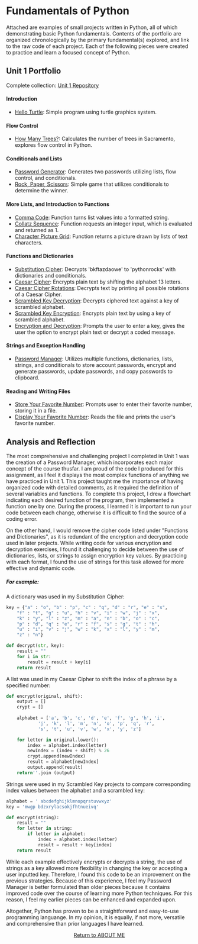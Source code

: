 # Fundamentals of Python
Attached are examples of small projects written in Python, all of which demonstrating basic Python fundamentals. Contents of the portfolio are organized chronologically by the primary fundamental(s) explored, and link to the raw code of each project. Each of the following pieces were created to practice and learn a focused concept of Python.

## Unit 1 Portfolio
Complete collection: [Unit 1 Repository](https://github.com/samcabano/python_fundamentals)

#### Introduction

   - [Hello Turtle](https://github.com/samcabano/python_fundamentals/blob/master/Module%201%20-%20Introduction/Hello_Turtle.py): Simple program using turtle graphics system.

#### Flow Control

   - [How Many Trees?](https://github.com/samcabano/python_fundamentals/blob/master/Module%202%20-%20Flow%20Control/How_Many_Trees.py): Calculates the number of trees in Sacramento, explores flow control in Python.
    
#### Conditionals and Lists

   - [Password Generator](https://github.com/samcabano/python_fundamentals/blob/master/Module%203%20-%20%20Conditionals%20and%20Lists/Password_Generator.py): Generates two passwords utilizing lists, flow control, and conditionals.
   - [Rock, Paper, Scissors](https://github.com/samcabano/python_fundamentals/blob/master/Module%203%20-%20%20Conditionals%20and%20Lists/Rock_Paper_Scissor.py): Simple game that utilizes conditionals to determine the winner. 

#### More Lists, and Introduction to Functions

  - [Comma Code](https://github.com/samcabano/python_fundamentals/blob/master/Module%204%20-%20Introduction%20to%20Functions/Comma_Code.py): Function turns list values into a formatted string.
  - [Collatz Sequence](https://github.com/samcabano/python_fundamentals/blob/master/Module%204%20-%20Introduction%20to%20Functions/Collatz_Sequence.py): Function requests an integer input, which is evaluated and returned as 1.
  - [Character Picture Grid](https://github.com/samcabano/python_fundamentals/blob/master/Module%204%20-%20Introduction%20to%20Functions/Character_Pic_Grid.py): Function returns a picture drawn by lists of text characters.

#### Functions and Dictionaries

  - [Substitution Cipher](https://github.com/samcabano/python_fundamentals/blob/master/Module%205%20-%20Functions%20and%20Dictionaries/Substitution_Cipher.py): Decrypts 'bkftazdaowe' to 'pythonrocks' with dictionaries and conditionals.
  - [Caesar Cipher](https://github.com/samcabano/python_fundamentals/blob/master/Module%205%20-%20Functions%20and%20Dictionaries/Ceasar_Cipher.py): Encrypts plain text by shifting the alphabet 13 letters.
  - [Caesar Cipher Rotations](https://github.com/samcabano/python_fundamentals/blob/master/Module%205%20-%20Functions%20and%20Dictionaries/Ceasar_Cypher_Rotations.py): Decrypts text by printing all possible rotations of a Caesar Cipher.  
  - [Scrambled Key Decryption](https://github.com/samcabano/python_fundamentals/blob/master/Module%205%20-%20Functions%20and%20Dictionaries/Scrambled_Key_Decryption.py): Decrypts ciphered text against a key of scrambled alphabet.
  - [Scrambled Key Encryption](https://github.com/samcabano/python_fundamentals/blob/master/Module%205%20-%20Functions%20and%20Dictionaries/Scrambled_Key_Encryption.py): Encrypts plain text by using a key of scrambled alphabet.
  - [Encryption and Decryption](https://github.com/samcabano/python_fundamentals/blob/master/Module%205%20-%20Functions%20and%20Dictionaries/Encryption_Decryption.py): Prompts the user to enter a key, gives the user the option to encrypt plain text or decrypt a coded message.

#### Strings and Exception Handling

  - [Password Manager](https://github.com/samcabano/python_fundamentals/blob/master/Module%206%20-%20Strings%20and%20Exception%20Handling/Password_Manager.py): Utilizes multiple functions, dictionaries, lists, strings, and conditionals to store account passwords, encrypt and generate passwords, update passwords, and copy passwords to clipboard. 
    
#### Reading and Writing Files

  - [Store Your Favorite Number](https://github.com/samcabano/python_fundamentals/blob/master/Module%207%20-%20Reading%20and%20Writing%20Files/Favorite_Number_1.py): Prompts user to enter their favorite number, storing it in a file.
  - [Display Your Favorite Number](https://github.com/samcabano/python_fundamentals/blob/master/Module%207%20-%20Reading%20and%20Writing%20Files/Favorite_Number_2.py): Reads the file and prints the user's favorite number.

## Analysis and Reflection

The most comprehensive and challenging project I completed in Unit 1 was the creation of a Password Manager, which incorporates each major concept of the course thusfar. I am proud of the code I produced for this assignment, as I feel it displays the most complex functions of anything we have practiced in Unit 1. This project taught me the importance of having organized code with detailed comments, as it required the definition of several variables and functions. To complete this project, I drew a flowchart indicating each desired function of the program, then implemented a function one by one. During the process, I learned it is important to run your code between each change, otherwise it is difficult to find the source of a coding error.

On the other hand, I would remove the cipher code listed under "Functions and Dictionaries", as it is redundant of the encryption and decryption code used in later projects. While writing code for various encryption and decryption exercises, I found it challenging to decide between the use of dictionaries, lists, or strings to assign encryption key values. By practicing with each format, I found the use of strings for this task allowed for more effective and dynamic code.

##### For example:

A dictionary was used in my Substitution Cipher:
```python
key = {"a" : "o", "b" : "p", "c" : "q", "d" : "r", "e" : "s", 
	"f" : "t", "g" : "u", "h" : "v", "i" : "w", "j" : "x", 
	"k" : "y", "l" : "z", "m" : "a", "n" : "b", "o" : "c", 
	"p" : "d", "q" : "e", "r" : "f", "s" : "g", "t" : "h", 
	"u" : "i", "v" : "j", "w" : "k", "x" : "l", "y" : "m", 
	"z" : "n"}

def decrypt(str, key):
    result = ""
    for i in str:
        result = result + key[i]
    return result
```
A list was used in my Caesar Cipher to shift the index of a phrase by a specified number:
```python
def encrypt(original, shift):
	output = []
	crypt = []
	
	alphabet = ['a', 'b', 'c', 'd', 'e', 'f', 'g', 'h', 'i', 
		    'j', 'k', 'l', 'm', 'n', 'o', 'p', 'q', 'r', 
		    's', 't', 'u', 'v', 'w', 'x', 'y', 'z']

	for letter in original.lower():
		index = alphabet.index(letter)
		newIndex = (index + shift) % 26
		crypt.append(newIndex)
		result = alphabet[newIndex]
		output.append(result)
	return''.join (output)
```
Strings were used in my Scrambled Key projects to compare corresponding index values between the alphabet and a scrambled key:
```python
alphabet = ' abcdefghijklmnopqrstuvwxyz'
key = 'mwgp bdzxrylacsokjfhtnueivq'

def encrypt(string):
    result = ""
    for letter in string:
        if letter in alphabet:
            index = alphabet.index(letter)
            result = result + key[index]
    return result
```
While each example effectively encrypts or decrypts a string, the use of strings as a key allowed more flexibility in changing the key or accepting a user inputted key. Therefore, I found this code to be an improvement on the previous strategies. Because of this experience, I feel my Password Manager is better formulated than older pieces because it contains improved code over the course of learning more Python techniques. For this reason, I feel my earlier pieces can be enhanced and expanded upon.

Altogether, Python has proven to be a straightforward and easy-to-use programming languange. In my opinion, it is equally, if not more, versatile and comprehensive than prior languages I have learned. 

<p align="center">
  <a href="https://samcabano.github.io/cabano-profile/">Return to ABOUT ME</a>
</p>
